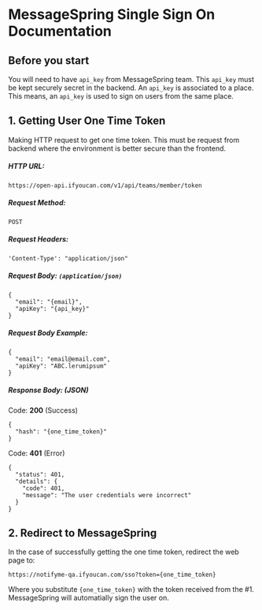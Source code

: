 # MessageSpring Single Sign On Documentation

## Before you start

You will need to have `api_key` from MessageSpring team. This `api_key` must be kept securely secret in the backend. An `api_key` is associated to a place. This means, an `api_key` is used to sign on users from the same place.

## 1. Getting User One Time Token

Making HTTP request to get one time token. This must be request from backend where the environment is better secure than the frontend.

##### HTTP URL: 
```
https://open-api.ifyoucan.com/v1/api/teams/member/token
```
##### Request Method: 
```
POST
```
  
##### Request Headers: 
```
'Content-Type': "application/json"
```

##### Request Body: `(application/json)`
```
{
  "email": "{email}",
  "apiKey": "{api_key}"
}
```

##### Request Body Example:
```
{
  "email": "email@email.com",
  "apiKey": "ABC.lerumipsum"
}
```

##### Response Body: (JSON)

Code: **200** (Success)
```
{
  "hash": "{one_time_token}"
}
```

Code: **401** (Error)
```
{
  "status": 401,
  "details": {
    "code": 401,
    "message": "The user credentials were incorrect"
  }
}
```

## 2. Redirect to MessageSpring

In the case of successfully getting the one time token, redirect the web page to:
```
https://notifyme-qa.ifyoucan.com/sso?token={one_time_token}
```

Where you substitute `{one_time_token}` with the token received from the #1. MessageSpring will automatially sign the user on.
